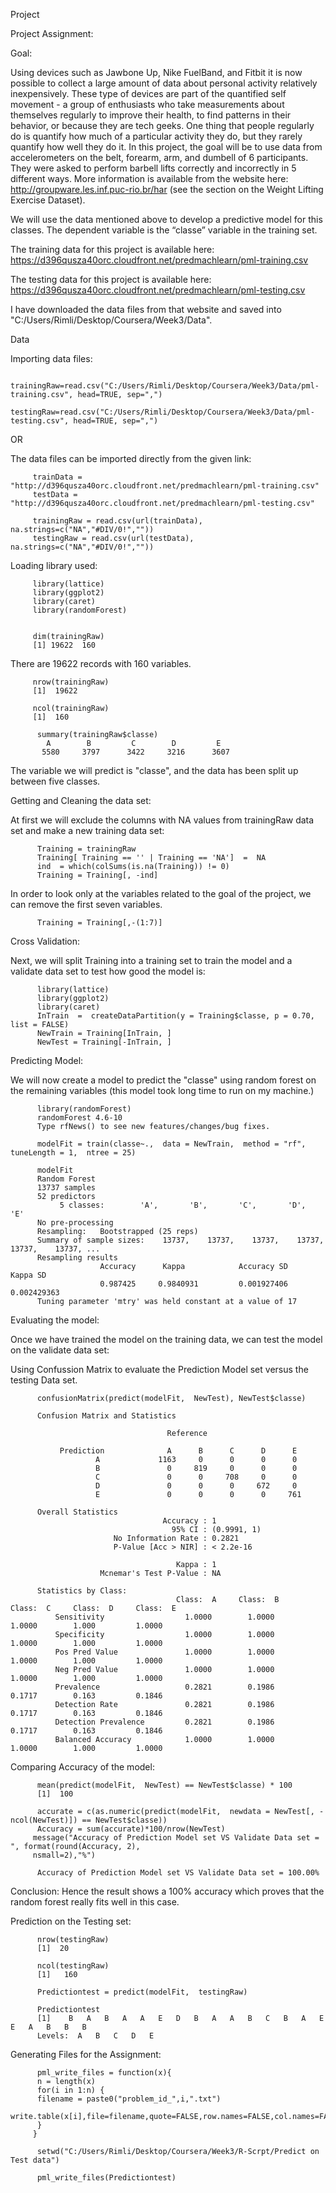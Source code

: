 Project

Project Assignment:


Goal:

Using devices such as Jawbone Up, Nike FuelBand, and Fitbit it is now possible to collect a large amount of data
about personal activity relatively inexpensively. These type of devices are part of the quantified self movement - a group of enthusiasts who take measurements about themselves regularly to improve their health, to find patterns in their behavior, or because they are tech geeks. One thing that people regularly do is quantify how much of a particular activity they do, but they rarely quantify how well they do it. In this project, the goal will be to use data from accelerometers on the belt, forearm, arm, and dumbell of 6 participants. They were asked to perform barbell lifts correctly and incorrectly in 5 different ways. More information is available from the website here: http://groupware.les.inf.puc-rio.br/har (see the section on the Weight Lifting Exercise Dataset).
        
We will use the data mentioned above to develop a predictive model for this classes.
The dependent variable is the “classe” variable in the training set.

The training data for this project is available here:
         https://d396qusza40orc.cloudfront.net/predmachlearn/pml-training.csv

The testing data for this project is available here:
         https://d396qusza40orc.cloudfront.net/predmachlearn/pml-testing.csv

I have downloaded the data files from that website and saved into "C:/Users/Rimli/Desktop/Coursera/Week3/Data".

Data
       
Importing data files:
       
         trainingRaw=read.csv("C:/Users/Rimli/Desktop/Coursera/Week3/Data/pml-training.csv", head=TRUE, sep=",")
         testingRaw=read.csv("C:/Users/Rimli/Desktop/Coursera/Week3/Data/pml-testing.csv", head=TRUE, sep=",")
OR

The data files can be imported directly from the given link:
       
         trainData = "http://d396qusza40orc.cloudfront.net/predmachlearn/pml-training.csv"
         testData = "http://d396qusza40orc.cloudfront.net/predmachlearn/pml-testing.csv"

         trainingRaw = read.csv(url(trainData), na.strings=c("NA","#DIV/0!",""))
         testingRaw = read.csv(url(testData), na.strings=c("NA","#DIV/0!",""))

Loading library used:

         library(lattice)
         library(ggplot2) 
         library(caret) 
         library(randomForest)


         dim(trainingRaw)
         [1] 19622  160
        
There are 19622 records with 160 variables.
        
         nrow(trainingRaw)
         [1]  19622
        
         ncol(trainingRaw)
         [1]  160

          summary(trainingRaw$classe)
            A        B         C        D         E
           5580     3797      3422     3216      3607

The variable we will predict is "classe", and the data has been split up between five classes.

Getting and Cleaning the data set:
          
At first we will exclude the columns with NA values from trainingRaw data set and 
make a new training data set:
          
          Training = trainingRaw
          Training[ Training == '' | Training == 'NA']  =  NA
          ind  = which(colSums(is.na(Training)) != 0)
          Training = Training[, -ind]
          
In order to look only at the variables related to the goal of the project, 
we can remove the first seven variables.
          
          Training = Training[,-(1:7)]

Cross Validation:
          
Next, we will split Training into a training set to train the model and 
a validate data set to test how good the model is:
          
          library(lattice)
          library(ggplot2)
          library(caret)
          InTrain  =  createDataPartition(y = Training$classe, p = 0.70, list = FALSE)
          NewTrain = Training[InTrain, ]
          NewTest = Training[-InTrain, ]

Predicting Model:
          
We will now create a model to predict the "classe" using random forest on the remaining variables 
(this model took long time to run on my machine.)
          
          
          library(randomForest)
          randomForest 4.6-10
          Type rfNews() to see new features/changes/bug fixes.

          modelFit = train(classe~.,  data = NewTrain,  method = "rf",  tuneLength = 1,  ntree = 25)

          modelFit 
          Random Forest
          13737 samples
          52 predictors
               5 classes:        'A',       'B',       'C',       'D',       'E'
          No pre-processing
          Resampling:   Bootstrapped (25 reps)
          Summary of sample sizes:    13737,    13737,    13737,    13737,    13737,    13737, ...
          Resampling results
                        Accuracy      Kappa            Accuracy SD        Kappa SD
                        0.987425     0.9840931         0.001927406       0.002429363
          Tuning parameter 'mtry' was held constant at a value of 17


Evaluating the model:

Once we have trained the model on the training data, we can test the model on the validate data set:
          
Using Confussion Matrix to evaluate the Prediction Model set versus the testing Data set.

          confusionMatrix(predict(modelFit,  NewTest), NewTest$classe)

          Confusion Matrix and Statistics
  
                                       Reference

               Prediction              A      B      C      D      E
                       A             1163     0      0      0      0
                       B               0     819     0      0      0
                       C               0      0     708     0      0
                       D               0      0      0     672     0
                       E               0      0      0      0     761

          Overall Statistics
                                      Accuracy : 1
                                        95% CI : (0.9991, 1)
                           No Information Rate : 0.2821
                           P-Value [Acc > NIR] : < 2.2e-16

                                         Kappa : 1
                        Mcnemar's Test P-Value : NA

          Statistics by Class:
                                         Class:  A     Class:  B     Class:  C     Class:  D     Class:  E
              Sensitivity                  1.0000        1.0000        1.0000        1.000         1.0000
              Specificity                  1.0000        1.0000        1.0000        1.000         1.0000
              Pos Pred Value               1.0000        1.0000        1.0000        1.000         1.0000
              Neg Pred Value               1.0000        1.0000        1.0000        1.000         1.0000
              Prevalence                   0.2821        0.1986        0.1717        0.163         0.1846
              Detection Rate               0.2821        0.1986        0.1717        0.163         0.1846
              Detection Prevalence         0.2821        0.1986        0.1717        0.163         0.1846
              Balanced Accuracy            1.0000        1.0000        1.0000        1.000         1.0000


Comparing Accuracy of the model:
          
          mean(predict(modelFit,  NewTest) == NewTest$classe) * 100
          [1]  100
          
          accurate = c(as.numeric(predict(modelFit,  newdata = NewTest[, -ncol(NewTest)]) == NewTest$classe))
          Accuracy = sum(accurate)*100/nrow(NewTest)
         message("Accuracy of Prediction Model set VS Validate Data set = ", format(round(Accuracy, 2), 
         nsmall=2),"%")
          
          Accuracy of Prediction Model set VS Validate Data set = 100.00%

Conclusion:
Hence the result shows a 100% accuracy which proves that the random forest really fits well in this case.


Prediction on the Testing set:

          nrow(testingRaw)
          [1]  20
          
          ncol(testingRaw)
          [1]   160
          
          Predictiontest = predict(modelFit,  testingRaw)
          
          Predictiontest
          [1]    B   A   B   A   A   E   D   B   A   A   B   C   B   A   E   E   A   B   B   B
          Levels:  A   B   C   D   E



Generating Files for the Assignment:
          
          pml_write_files = function(x){
          n = length(x)
          for(i in 1:n) {
          filename = paste0("problem_id_",i,".txt")
          write.table(x[i],file=filename,quote=FALSE,row.names=FALSE,col.names=FALSE)
          }
         }

          setwd("C:/Users/Rimli/Desktop/Coursera/Week3/R-Scrpt/Predict on Test data")
          
          pml_write_files(Predictiontest)

